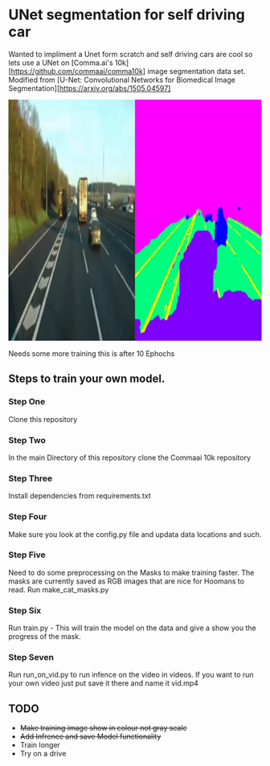 # UNet segmentation for self driving car
Wanted to impliment a Unet form scratch and self driving cars are cool so lets 
use a UNet on [Comma.ai's 10k][https://github.com/commaai/comma10k] image segmentation data set. Modified from [U-Net: Convolutional Networks for Biomedical Image Segmentation][https://arxiv.org/abs/1505.04597] 

<p align="center">
  <img width="858" height="480" src="./videos/Unet.gif">
</p>
Needs some more training this is after 10 Ephochs

## Steps to train your own model.

### Step One
Clone this repository

### Step Two
In the main Directory of this repository clone the Commaai 10k repository

### Step Three
Install dependencies from requirements.txt

### Step Four
Make sure you look at the config.py file and updata data locations and such.

### Step Five
Need to do some preprocessing on the Masks to make training faster. The masks
are currently saved as RGB images that are nice for Hoomans to read. Run make_cat_masks.py

### Step Six
Run train.py - This will train the model on the data and give a show you the progress of
the mask.

### Step Seven
Run run_on_vid.py to run infence on the video in videos. If you want to run your own video just put save it there and name it vid.mp4

## TODO
- ~~Make training image show in colour not gray scale~~
- ~~Add Infrence and save Model functionality~~
- Train longer
- Try on a drive
